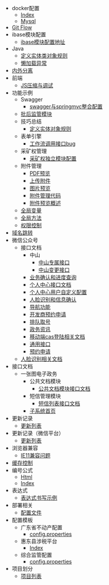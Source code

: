- docker配置
  * [Index](ibase/docker配置/index.md)
  * [Mysql](ibase/docker配置/mysql.md)
- [Git Flow](ibase/gitFlow/gitFlow.md)
- ibase模块配置
  * [ibase模块配置地址](ibase/ibase模块配置/ibase模块配置地址.md)
- Java
  * [定义实体类对象规则](ibase/java/定义实体类对象规则.md)
  * [懒加载异常](ibase/java/懒加载异常.md)
- [内外分离](ibase/内外分离/内外分离.md)
- 前端
  * [JS压缩与调试](ibase/前端/JS压缩与调试.md)
- 功能示例
  - Swagger
    * [swagger与springmvc整合配置](ibase/功能示例/swagger/swagger与springmvc整合配置.md)
  - [批后监管模块](ibase/功能示例/批后监管模块/批后监管模块.md)
  - 技巧总结
    * [定义实体对象规则](ibase/功能示例/技巧总结/定义实体对象规则.md)
  - 表单引擎
    * [工作流调用接口bug](ibase/功能示例/表单引擎/工作流调用接口bug.md)
  - 采矿权管理
    * [采矿权独立模块配置](ibase/功能示例/采矿权管理/采矿权独立模块配置.md)
  - 附件管理
    * [PDF预览](ibase/功能示例/附件管理/PDF预览.md)
    * [上传附件](ibase/功能示例/附件管理/上传附件.md)
    * [图片预览](ibase/功能示例/附件管理/图片预览.md)
    * [附件管理代码](ibase/功能示例/附件管理/附件管理代码.md)
    * [附件预览概述](ibase/功能示例/附件管理/附件预览概述.md)
  * [全局变量](ibase/功能示例/全局变量.md)
  * [全局方法](ibase/功能示例/全局方法.md)
  * [权限控制](ibase/功能示例/权限控制.md)
- [域名跳转](ibase/域名跳转/域名跳转.md)
- 微信公众号
  - 接口文档
    - 中山
      * [中山专属接口](ibase/微信公众号/接口文档/中山/中山专属接口.md)
      * [中山变更接口](ibase/微信公众号/接口文档/中山/中山变更接口.md)
    * [业务确认和进度查询](ibase/微信公众号/接口文档/业务确认和进度查询.md)
    * [个人中心接口文档](ibase/微信公众号/接口文档/个人中心接口文档.md)
    * [个人中心用户自定义配置](ibase/微信公众号/接口文档/个人中心用户自定义配置.md)
    * [人脸识别和信息确认](ibase/微信公众号/接口文档/人脸识别和信息确认.md)
    * [导航功能](ibase/微信公众号/接口文档/导航功能.md)
    * [开发商预约申请](ibase/微信公众号/接口文档/开发商预约申请.md)
    * [排队取号](ibase/微信公众号/接口文档/排队取号.md)
    * [政务资讯](ibase/微信公众号/接口文档/政务资讯.md)
    * [移动端cas登陆相关文档](ibase/微信公众号/接口文档/移动端cas登陆相关文档.md)
    * [通用接口](ibase/微信公众号/接口文档/通用接口.md)
    * [预约申请](ibase/微信公众号/接口文档/预约申请.md)
  * [人脸识别相关文档](ibase/微信公众号/人脸识别相关文档.md)
- 接口文档
  - 一张图电子政务
    - 公共文档模块
      * [公共文档模块接口文档](ibase/接口文档/一张图电子政务/公共文档模块/公共文档模块接口文档.md)
    - 短信管理模块
      * [短信列表接口文档](ibase/接口文档/一张图电子政务/短信管理模块/短信列表接口文档.md)
    * [子系统首页](ibase/接口文档/一张图电子政务/子系统首页.md)
- 更新记录
  * [更新列表](ibase/更新记录/更新列表.md)
- 更新记录（微信平台）
  * [更新列表](ibase/更新记录（微信平台）/更新列表.md)
- 浏览器兼容
  * [IE11兼容问题](ibase/浏览器兼容/IE11兼容问题.md)
- [缓存控制](ibase/缓存控制/缓存控制.md)
- 编号公式
  * [Html](ibase/编号公式/html.md)
  * [Index](ibase/编号公式/index.md)
- 表达式
  * [表达式书写示例](ibase/表达式/表达式书写示例.md)
- 部署相关
  * [配置文件](ibase/部署相关/配置文件.md)
- 配置模板
  - 广东省不动产配置
    * [config.properties](ibase/配置模板/广东省不动产配置/config.properties.md)
  - 惠东县涉税平台
    * [Index](ibase/配置模板/惠东县涉税平台/index.md)
  - 综合监管配置
    * [config.properties](ibase/配置模板/综合监管配置/config.properties.md)
- 项目划分
  * [项目列表](ibase/项目划分/项目列表.md)

